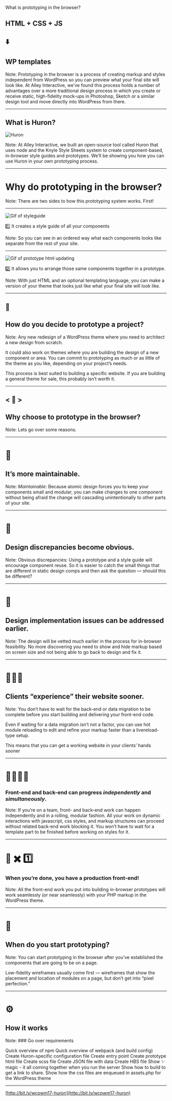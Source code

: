 What is prototyping in the browser?

## HTML + CSS + JS <!-- .element: class="fragment" data-fragment-index="1" -->
## ⬇️ <!-- .element: class="fragment" data-fragment-index="1" -->
## WP templates <!-- .element: class="fragment" data-fragment-index="1" -->

Note: Prototyping in the browser is a process of creating markup and styles independent from WordPress so you can preview what your final site will look like. At Alley Interactive, we’ve found this process holds a number of advantages over a more traditional design process in which you create or receive static, high-fidelity mock-ups in Photoshop, Sketch or a similar design tool and move directly into WordPress from there.

---

## What is Huron?

![Huron](https://cl.ly/3L1V1g3M3a3c/download/www.npmjs.com-package-huron.png)

Note: At Alley Interactive, we built an open-source tool called Huron that uses node and the Knyle Style Sheets system to create component-based, in-browser style guides and prototypes. We’ll be showing you how you can use Huron in your own prototyping process.

---

# Why do prototyping in the browser?

Note: There are two sides to how this prototyping system works. First!

---

![Gif of styleguide](https://cl.ly/2s292S0z3J2q/download/Screen%20Recording%202017-05-27%20at%2011.51%20AM.gif)

1️⃣  It creates a style guide of all your components

Note: So you can see in an ordered way what each components looks like separate from the rest of your site.

---

![Gif of prototype html updating](https://cl.ly/0z2A0v1v3v3z/download/Screen%20Recording%202017-05-27%20at%2012.03%20PM.gif)

2️⃣ It allows you to arrange those same components together in a prototype.

Note: With just HTML and an optional templating language, you can make a version of your theme that looks just like what your final site will look like.

---

## 🤔
## How do you decide to prototype a project?

Note: Any new redesign of a WordPress theme where you need to architect a new design from scratch.

It could also work on themes where you are building the design of a new component or area. You can commit to prototyping as much or as little of the theme as you like, depending on your project’s needs.

This process is best suited to building a specific website. If you are building a general theme for sale, this probably isn’t worth it.

---

## < 🎨 > <!-- .element: class="code" -->
## Why choose to prototype in the browser?

Note: Lets go over some reasons.

---

# 🔨
## It’s more maintainable.

Note: *Maintainable*: Because atomic design forces you to keep your components small and modular, you can make changes to one component without being afraid the change will cascading unintentionally to other parts of your site.

---

# 👯
## Design discrepancies become obvious.

Note: Obvious discrepancies: Using a prototype and a style guide will encourage component reuse. So it is easier to catch the small things that are different in static design comps and then ask the question — _should_ this be different?

---

# 🙋
## Design implementation issues can be addressed earlier.

Note: The design will be vetted much earlier in the process for in-browser feasibility. No more discovering you need to show and hide markup based on screen size and not being able to go back to design and fix it.

---

# 👩‍💻💯
## Clients “experience” their website sooner.

Note: You don’t have to wait for the back-end or data migration to be complete before you start building and delivering your front-end code.

Even if waiting for a data migration isn’t not a factor, you can use hot module reloading to edit and refine your markup faster than a livereload-type setup.

This means that you can get a working website in your clients’ hands sooner

---

# 👩‍💻👨‍💻
### Front-end and back-end can progress _independently_ and _simultaneously_.

Note: If you’re on a team, front- and back-end work can happen independently and in a rolling, modular fashion. All your work on dynamic interactions with javascript, css styles, and markup structures can proceed without related back-end work blocking it. You won’t have to wait for a template part to be finished before working on styles for it.

---

# 🔨 ✖️ 1️⃣
### When you’re done, you have a production front-end!

Note: All the front-end work you put into building in-browser prototypes will work seamlessly (or near seamlessly) with your PHP markup in the WordPress theme.

---

# 🤔
## When do you start prototyping?

Note: You can start prototyping in the browser after you’ve established the components that are going to be on a page.

Low-fidelity wireframes usually come first — wireframes that show the placement and location of modules on a page, but don’t get into “pixel perfection.”

---

# ⚙️
## How it works

Note: ### Go over requirements

Quick overview of npm
Quick overview of webpack (and build config)
Create Huron-specific configuration file
Create entry point
Create prototype html file
Create scss file
Create JSON file with data
Create HBS file
Show ✨ magic - it all coming together when you run the server
Show how to build to get a link to share.
Show how the css files are enqueued in assets.php for the WordPress theme

---

[http://bit.ly/wcpwm17-huron](http://bit.ly/wcpwm17-huron)